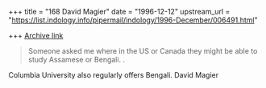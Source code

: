 +++
title = "168 David Magier"
date = "1996-12-12"
upstream_url = "https://list.indology.info/pipermail/indology/1996-December/006491.html"

+++
[Archive link](https://list.indology.info/pipermail/indology/1996-December/006491.html)

> Someone asked me where in the US or Canada they might be able to study
> Assamese or Bengali. .

Columbia University also regularly offers Bengali.
David Magier




